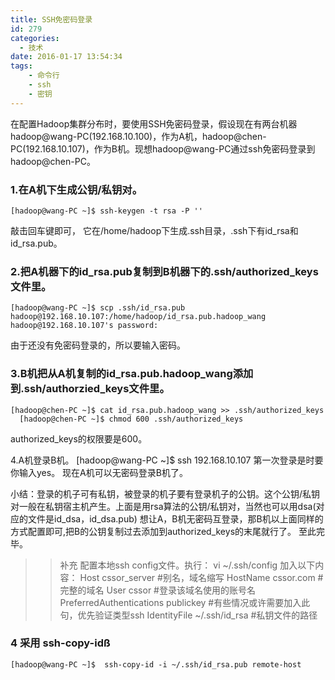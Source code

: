 ```yaml
---
title: SSH免密码登录
id: 279
categories:
  - 技术
date: 2016-01-17 13:54:34
tags:
    - 命令行
    - ssh
    - 密钥
---
```


在配置Hadoop集群分布时，要使用SSH免密码登录，假设现在有两台机器hadoop@wang-PC(192.168.10.100)，作为A机，hadoop@chen-PC(192.168.10.107)，作为B机。现想hadoop@wang-PC通过ssh免密码登录到hadoop@chen-PC。

### 1.在A机下生成公钥/私钥对。
    [hadoop@wang-PC ~]$ ssh-keygen -t rsa -P ''
敲击回车键即可，
它在/home/hadoop下生成.ssh目录，.ssh下有id_rsa和id_rsa.pub。

### 2.把A机器下的id_rsa.pub复制到B机器下的.ssh/authorized_keys文件里。

    [hadoop@wang-PC ~]$ scp .ssh/id_rsa.pub hadoop@192.168.10.107:/home/hadoop/id_rsa.pub.hadoop_wang
    hadoop@192.168.10.107's password:
由于还没有免密码登录的，所以要输入密码。

### 3.B机把从A机复制的id_rsa.pub.hadoop_wang添加到.ssh/authorzied_keys文件里。

    [hadoop@chen-PC ~]$ cat id_rsa.pub.hadoop_wang >> .ssh/authorized_keys
      [hadoop@chen-PC ~]$ chmod 600 .ssh/authorized_keys
authorized_keys的权限要是600。

4.A机登录B机。
    [hadoop@wang-PC ~]$ ssh 192.168.10.107
第一次登录是时要你输入yes。
现在A机可以无密码登录B机了。

小结：登录的机子可有私钥，被登录的机子要有登录机子的公钥。这个公钥/私钥对一般在私钥宿主机产生。上面是用rsa算法的公钥/私钥对，当然也可以用dsa(对应的文件是id_dsa，id_dsa.pub)
想让A，B机无密码互登录，那B机以上面同样的方式配置即可,把B的公钥复制过去添加到authorized_keys的末尾就行了。
至此完毕。

> > 补充
> >     配置本地ssh config文件。执行：
> >     vi ~/.ssh/config
> >     加入以下内容：
> >     Host cssor_server  #别名，域名缩写
> >        HostName cssor.com  #完整的域名
> >        User cssor  #登录该域名使用的账号名
> >        PreferredAuthentications publickey  #有些情况或许需要加入此句，优先验证类型ssh
> >        IdentityFile ~/.ssh/id_rsa #私钥文件的路径



### 4 采用 ssh-copy-idß
    [hadoop@wang-PC ~]$  ssh-copy-id -i ~/.ssh/id_rsa.pub remote-host
